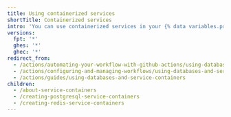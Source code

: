 ```yaml
---
title: Using containerized services
shortTitle: Containerized services
intro: 'You can use containerized services in your {% data variables.product.prodname_actions %} workflows.'
versions:
  fpt: '*'
  ghes: '*'
  ghec: '*'
redirect_from:
  - /actions/automating-your-workflow-with-github-actions/using-databases-and-services
  - /actions/configuring-and-managing-workflows/using-databases-and-service-containers
  - /actions/guides/using-databases-and-service-containers
children:
  - /about-service-containers
  - /creating-postgresql-service-containers
  - /creating-redis-service-containers
---
```



